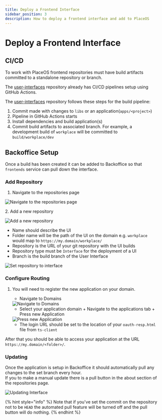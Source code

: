 ```yaml
---
title: Deploy a Frontend Interface
sidebar_position: 3
description: How to deploy a frontend interface and add to PlaceOS
---
```


# Deploy a Frontend Interface

## CI/CD

To work with PlaceOS frontend repositories must have build artifacts committed to a standalone repository or branch.

The [user-interfaces](https://github.com/PlaceOS/user-interfaces) repository already has CI/CD pipelines setup using GitHub Actions.

The [user-interfaces](https://github.com/PlaceOS/user-interfaces) repository follows these steps for the build pipeline:

1. Commit made with changes to `libs` or an application(`apps/<project>`)
2. Pipeline in GitHub Actions starts
3. Install dependencies and build application(s)
4. Commit build artifacts to associated branch. For example, a development build of `workplace` will be committed to `build/workplace/dev`

## Backoffice Setup

Once a build has been created it can be added to Backoffice so that `frontends` service can pull down the interface.

### Add Repository

1. Navigate to the repositories page

![Navigate to the repositories page](https://user-images.githubusercontent.com/20103948/102845502-ce625780-4461-11eb-98a1-c63a684b99b6.png)

2\. Add a new repository

![Add a new repository](https://user-images.githubusercontent.com/20103948/102845586-fb166f00-4461-11eb-91a6-b8255f54e5a7.png)

* Name should describe the UI
* Folder name will be the path of the UI on the domain e.g. `workplace` would map to `https://my.domain/workplace/`
* Repository is the URL of your git repository with the UI builds
* Repository type must be `Interface` for the deployment of a UI
* Branch is the build branch of the User Interface

![Set repository to interface](https://user-images.githubusercontent.com/20103948/102845880-ab847300-4462-11eb-97f4-addf986e547b.png)

### Configure Routing

1.  You will need to register the new application on your domain.

    * Navigate to Domains

    <img src="https://user-images.githubusercontent.com/20103948/102846391-f652ba80-4463-11eb-8930-4dc4c91ed3c3.png" alt="Navigate to Domains" data-size="original">

    * Select your application domain + Navigate to the applications tab + Press new Application

    <img src="https://user-images.githubusercontent.com/20103948/102846495-3d40b000-4464-11eb-8bb7-f06938b223eb.png" alt="Press new Application" data-size="original">

    * The login URL should be set to the location of your `oauth-resp.html` file from `ts-client`

After that you should be able to access your application at the URL `https://my.domain/<folder>/`.

### Updating

Once the application is setup in Backoffice it should automatically pull any changes to the set branch every hour.\
If you to make a manual update there is a pull button in the about section of the repositories page.

![Updating Interface](https://user-images.githubusercontent.com/20103948/102846756-ee474a80-4464-11eb-81d5-e1d13acbc0f3.png)

{% hint style="info" %}
Note that if you've set the commit on the repository not to be `HEAD` the automated pull feature will be turned off and the pull button will do nothing.
{% endhint %}
